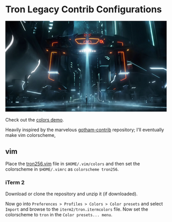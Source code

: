 # Tron Legacy Contrib Configurations

![logo.png](logo.png "Tron: Legacy screenshot")

Check out the [colors demo](https://juankman94.github.io/tron-contrib).

Heavily inspired by the marvelous
[gotham-contrib](https://github.com/whatyouhide/gotham-contrib) repository;
I'll eventually make vim colorscheme,

## vim

Place the [tron256.vim](vim/tron256.vim) file in `$HOME/.vim/colors` and then
set the colorscheme in `$HOME/.vimrc` as `colorscheme tron256`.

### iTerm 2

Download or clone the repository and unzip it (if downloaded).

Now go into `Preferences > Profiles > Colors > Color presets` and select `Import`
and browse to the `iterm2/tron.itermcolors` file. Now set the colorscheme to
`tron` in the `Color presets... menu`.
